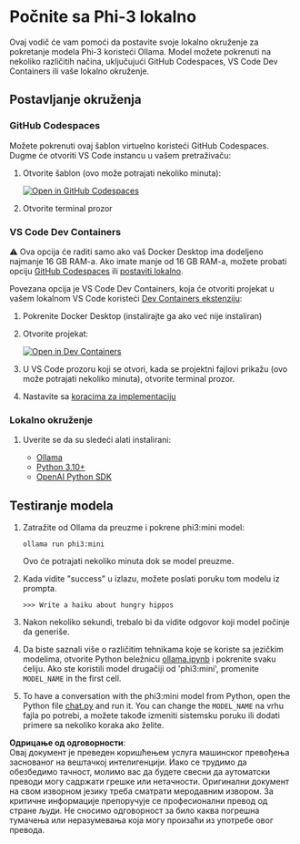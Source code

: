# Počnite sa Phi-3 lokalno

Ovaj vodič će vam pomoći da postavite svoje lokalno okruženje za pokretanje modela Phi-3 koristeći Ollama. Model možete pokrenuti na nekoliko različitih načina, uključujući GitHub Codespaces, VS Code Dev Containers ili vaše lokalno okruženje.

## Postavljanje okruženja

### GitHub Codespaces

Možete pokrenuti ovaj šablon virtuelno koristeći GitHub Codespaces. Dugme će otvoriti VS Code instancu u vašem pretraživaču:

1. Otvorite šablon (ovo može potrajati nekoliko minuta):

    [![Open in GitHub Codespaces](https://github.com/codespaces/badge.svg)](https://codespaces.new/microsoft/phi-3cookbook)

2. Otvorite terminal prozor

### VS Code Dev Containers

⚠️ Ova opcija će raditi samo ako vaš Docker Desktop ima dodeljeno najmanje 16 GB RAM-a. Ako imate manje od 16 GB RAM-a, možete probati opciju [GitHub Codespaces](../../../../../md/01.Introduction/01) ili [postaviti lokalno](../../../../../md/01.Introduction/01).

Povezana opcija je VS Code Dev Containers, koja će otvoriti projekat u vašem lokalnom VS Code koristeći [Dev Containers ekstenziju](https://marketplace.visualstudio.com/items?itemName=ms-vscode-remote.remote-containers):

1. Pokrenite Docker Desktop (instalirajte ga ako već nije instaliran)
2. Otvorite projekat:

    [![Open in Dev Containers](https://img.shields.io/static/v1?style=for-the-badge&label=Dev%20Containers&message=Open&color=blue&logo=visualstudiocode)](https://vscode.dev/redirect?url=vscode://ms-vscode-remote.remote-containers/cloneInVolume?url=https://github.com/microsoft/phi-3cookbook)

3. U VS Code prozoru koji se otvori, kada se projektni fajlovi prikažu (ovo može potrajati nekoliko minuta), otvorite terminal prozor.
4. Nastavite sa [koracima za implementaciju](../../../../../md/01.Introduction/01)

### Lokalno okruženje

1. Uverite se da su sledeći alati instalirani:

    * [Ollama](https://ollama.com/)
    * [Python 3.10+](https://www.python.org/downloads/)
    * [OpenAI Python SDK](https://pypi.org/project/openai/)

## Testiranje modela

1. Zatražite od Ollama da preuzme i pokrene phi3:mini model:

    ```shell
    ollama run phi3:mini
    ```

    Ovo će potrajati nekoliko minuta dok se model preuzme.

2. Kada vidite "success" u izlazu, možete poslati poruku tom modelu iz prompta.

    ```shell
    >>> Write a haiku about hungry hippos
    ```

3. Nakon nekoliko sekundi, trebalo bi da vidite odgovor koji model počinje da generiše.

4. Da biste saznali više o različitim tehnikama koje se koriste sa jezičkim modelima, otvorite Python beležnicu [ollama.ipynb](../../../../../code/01.Introduce/ollama.ipynb) i pokrenite svaku ćeliju. Ako ste koristili model drugačiji od 'phi3:mini', promenite `MODEL_NAME` in the first cell.

5. To have a conversation with the phi3:mini model from Python, open the Python file [chat.py](../../../../../code/01.Introduce/chat.py) and run it. You can change the `MODEL_NAME` na vrhu fajla po potrebi, a možete takođe izmeniti sistemsku poruku ili dodati primere sa nekoliko koraka ako želite.

**Одрицање од одговорности**:  
Овај документ је преведен коришћењем услуга машинског превођења заснованог на вештачкој интелигенцији. Иако се трудимо да обезбедимо тачност, молимо вас да будете свесни да аутоматски преводи могу садржати грешке или нетачности. Оригинални документ на свом изворном језику треба сматрати меродавним извором. За критичне информације препоручује се професионални превод од стране људи. Не сносимо одговорност за било каква погрешна тумачења или неразумевања која могу произаћи из употребе овог превода.